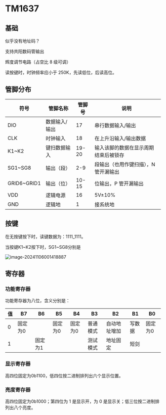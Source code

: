 # TM1637

## 基础

似乎没有地址码？

支持共阳数码管输出

辉度调节电路（占空比 8 级可调）

读按键时，时钟频率应小于 250K，先读低位，后读高位。

## 管脚分布

| 符号        | 管脚名称      | 管脚号 | 说明                                 |
| ----------- | ------------- | ------ | ------------------------------------ |
| DIO         | 数据输入/输出 | 17     | 串行数据输入/输出                    |
| CLK         | 时钟输入      | 18     | 在上升沿输入/输出数据                |
| K1~K2       | 键扫数据输入  | 19-20  | 输入该脚的数据在显示周期结束后被锁存 |
| SG1~SG8     | 输出（段）    | 2-9    | 段输出（也用作键扫描），N 管开漏输出 |
| GRID6~GRID1 | 输出（位）    | 10-15  | 位输出，P 管开漏输出                 |
| VDD         | 逻辑电源      | 16     | 5V±10%                               |
| GND         | 逻辑地        | 1      | 接系统地                             |

## 按键

在无按键按下时，读键数据为：1111_1111。

当按键K1~K2按下时，SG1~SG8分别是

![image-20241106001418887](D:\image-20241106001418887.png)

## 寄存器

### 功能寄存器

功能寄存器为八位，含义分别是：

| 值   | B7      | B6      | B5      | B4      | B3       | B2           | B1     | B0      |
| ---- | ------- | ------- | ------- | ------- | -------- | ------------ | ------ | ------- |
| 0    | 固定为0 |         | 固定为0 | 固定为0 | 普通模式 | 自动地址增加 | 写数据 | 固定为0 |
| 1    |         | 固定为1 |         |         | 测试模式 | 地址固定     | 短剑   |         |

### 显示寄存器

高四位固定为0b1100，低四位按二进制排列出六个显示位置。

### 亮度寄存器

高四位固定为0b1000；第四位为 1 是显示开，为 0 是显示关；低三位按二进制排列出八个亮度。

### 
















